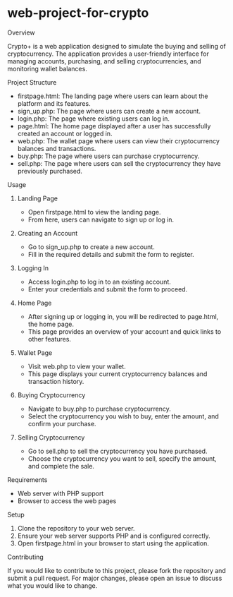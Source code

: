 ﻿# web-project-for-crypto

 
 Overview

Crypto+ is a web application designed to simulate the buying and selling of cryptocurrency. The application provides a user-friendly interface for managing accounts, purchasing, and selling cryptocurrencies, and monitoring wallet balances.

Project Structure

- firstpage.html: The landing page where users can learn about the platform and its features.
- sign_up.php: The page where users can create a new account.
- login.php: The page where existing users can log in.
- page.html: The home page displayed after a user has successfully created an account or logged in.
- web.php: The wallet page where users can view their cryptocurrency balances and transactions.
- buy.php: The page where users can purchase cryptocurrency.
- sell.php: The page where users can sell the cryptocurrency they have previously purchased.

Usage

1. Landing Page
   - Open firstpage.html to view the landing page.
   - From here, users can navigate to sign up or log in.

2. Creating an Account
   - Go to sign_up.php to create a new account.
   - Fill in the required details and submit the form to register.

3. Logging In
   - Access login.php to log in to an existing account.
   - Enter your credentials and submit the form to proceed.

4. Home Page
   - After signing up or logging in, you will be redirected to page.html, the home page.
   - This page provides an overview of your account and quick links to other features.

5. Wallet Page
   - Visit web.php to view your wallet.
   - This page displays your current cryptocurrency balances and transaction history.

6. Buying Cryptocurrency
   - Navigate to buy.php to purchase cryptocurrency.
   - Select the cryptocurrency you wish to buy, enter the amount, and confirm your purchase.

7. Selling Cryptocurrency
   - Go to sell.php to sell the cryptocurrency you have purchased.
   - Choose the cryptocurrency you want to sell, specify the amount, and complete the sale.

Requirements

- Web server with PHP support
- Browser to access the web pages

Setup

1. Clone the repository to your web server.
2. Ensure your web server supports PHP and is configured correctly.
3. Open firstpage.html in your browser to start using the application.

Contributing

If you would like to contribute to this project, please fork the repository and submit a pull request. For major changes, please open an issue to discuss what you would like to change.

 
 
